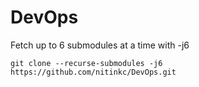 # DevOps

Fetch up to 6 submodules at a time with -j6

```shell
git clone --recurse-submodules -j6 https://github.com/nitinkc/DevOps.git
```
